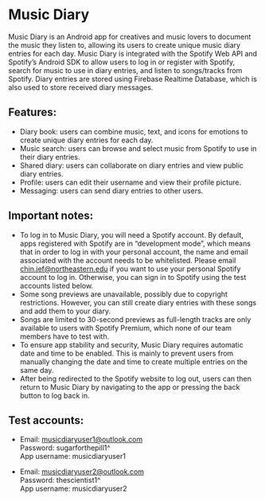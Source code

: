 # Music Diary

Music Diary is an Android app for creatives and music lovers to document the music they listen to,
allowing its users to create unique music diary entries for each day. Music Diary is integrated with
the Spotify Web API and Spotify’s Android SDK to allow users to log in or register with Spotify,
search for music to use in diary entries, and listen to songs/tracks from Spotify. Diary entries are
stored using Firebase Realtime Database, which is also used to store received diary messages.

## Features:

* Diary book: users can combine music, text, and icons for emotions to create unique diary entries
  for each day.
* Music search: users can browse and select music from Spotify to use in their diary entries.
* Shared diary: users can collaborate on diary entries and view public diary entries.
* Profile: users can edit their username and view their profile picture.
* Messaging: users can send diary entries to other users.

## Important notes:

* To log in to Music Diary, you will need a Spotify account. By default, apps registered with
  Spotify are in “development mode”, which means that in order to log in with your personal account,
  the name and email associated with the account needs to be whitelisted. Please email
  chin.jef@northeastern.edu if you want to use your personal Spotify account to log in. Otherwise,
  you can sign in to Spotify using the test accounts listed below.
* Some song previews are unavailable, possibly due to copyright restrictions. However, you can still
  create diary entries with these songs and add them to your diary.
* Songs are limited to 30-second previews as full-length tracks are only available to users with
  Spotify Premium, which none of our team members have to test with.
* To ensure app stability and security, Music Diary requires automatic date and time to be enabled.
  This is mainly to prevent users from manually changing the date and time to create multiple
  entries on the same day.
* After being redirected to the Spotify website to log out, users can then return to Music Diary by
  navigating to the app or pressing the back button to log back in.

## Test accounts:

* Email: musicdiaryuser1@outlook.com  
  Password: sugarforthepill1^  
  App username: musicdiaryuser1

* Email: musicdiaryuser2@outlook.com  
  Password: thescientist1^  
  App username: musicdiaryuser2
